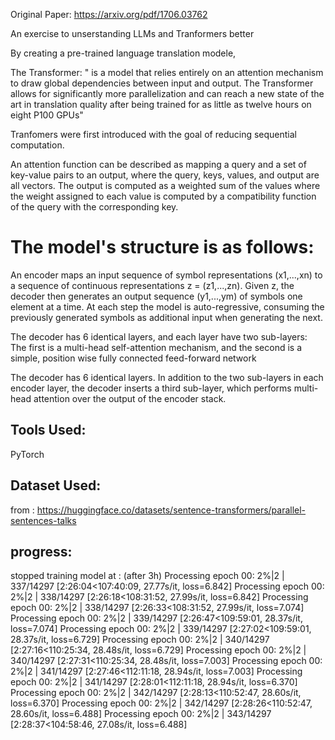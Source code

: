 
Original Paper: https://arxiv.org/pdf/1706.03762

An exercise to unserstanding LLMs and Tranformers better

By creating a pre-trained language translation modele,

The Transformer: " is a model that relies entirely on an attention mechanism to draw global dependencies between
input and output. The Transformer allows for significantly more parallelization and can reach a new state of the art in translation quality after being trained for as little as twelve hours on eight P100 GPUs"

Tranfomers were first introduced with the goal of reducing sequential computation.

An attention function can be described as mapping a query and a set of key-value pairs to an output, where the query, keys, values, and output are all vectors. The output is computed as a weighted sum of the values where the weight assigned to each value is computed by a compatibility function of the query with the corresponding key.


# The model's structure is as follows:

An encoder maps an input sequence of symbol representations (x1,...,xn) to a sequence of continuous representations z = (z1,...,zn).
Given z, the decoder then generates an output sequence (y1,...,ym) of symbols one element at a time.
At each step the model is auto-regressive, consuming the previously generated symbols as additional input when generating the next.

The decoder has 6 identical layers, and each layer have two sub-layers: The first is a multi-head self-attention mechanism, and the second is a simple, position wise fully connected feed-forward network

The decoder has 6 identical layers. In addition to the two sub-layers in each encoder layer, the decoder inserts a third sub-layer, which performs multi-head attention over the output of the encoder stack.


## Tools Used:

PyTorch

## Dataset Used:

from : https://huggingface.co/datasets/sentence-transformers/parallel-sentences-talks


## progress: 
stopped training model at : (after 3h)
Processing epoch 00:   2%|2         | 337/14297 [2:26:04<107:40:09, 27.77s/it, loss=6.842]
Processing epoch 00:   2%|2         | 338/14297 [2:26:18<108:31:52, 27.99s/it, loss=6.842]
Processing epoch 00:   2%|2         | 338/14297 [2:26:33<108:31:52, 27.99s/it, loss=7.074]
Processing epoch 00:   2%|2         | 339/14297 [2:26:47<109:59:01, 28.37s/it, loss=7.074]
Processing epoch 00:   2%|2         | 339/14297 [2:27:02<109:59:01, 28.37s/it, loss=6.729]
Processing epoch 00:   2%|2         | 340/14297 [2:27:16<110:25:34, 28.48s/it, loss=6.729]
Processing epoch 00:   2%|2         | 340/14297 [2:27:31<110:25:34, 28.48s/it, loss=7.003]
Processing epoch 00:   2%|2         | 341/14297 [2:27:46<112:11:18, 28.94s/it, loss=7.003]
Processing epoch 00:   2%|2         | 341/14297 [2:28:01<112:11:18, 28.94s/it, loss=6.370]
Processing epoch 00:   2%|2         | 342/14297 [2:28:13<110:52:47, 28.60s/it, loss=6.370]
Processing epoch 00:   2%|2         | 342/14297 [2:28:26<110:52:47, 28.60s/it, loss=6.488]
Processing epoch 00:   2%|2         | 343/14297 [2:28:37<104:58:46, 27.08s/it, loss=6.488]